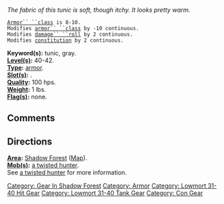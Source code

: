 *The fabric of this tunic is soft, though itchy. It looks pretty warm.*

[`Armor`` ``class`](Armor_Values "wikilink")` is 8-10.`  
`Modifies `[`armor`` ``class`](Armor_Class "wikilink")` by -10 continuous.`  
`Modifies `[`damage`` ``roll`](Damage_Roll "wikilink")` by 2 continuous.`  
`Modifies `[`constitution`](Constitution "wikilink")` by 2 continuous.`

**Keyword(s):** tunic, gray.  
**[Level(s)](Object_Level "wikilink"):** 40-42.  
**[Type](:Category:_Object_Types "wikilink"):**
[armor](:Category:_Armor "wikilink").  
**[Slot(s)](Object_Slots "wikilink"):** <worn about body>.  
**[Quality](Object_Quality "wikilink"):** 100 hps.  
**[Weight](Object_Weight "wikilink"):** 1 lbs.  
**[Flag(s)](:Category:_Object_Flags "wikilink"):** none.  

## Comments

## Directions

**[Area](:Category:_Areas "wikilink"):** [Shadow
Forest](:Category:_Shadow_Forest "wikilink")
([Map](Shadow_Forest_Map "wikilink")).  
**[Mob(s)](:Category:_Mobs "wikilink"):** [a twisted
hunter](Twisted_Hunter "wikilink").  
See [a twisted hunter](Twisted_Hunter "wikilink") for more information.

[Category: Gear In Shadow
Forest](Category:_Gear_In_Shadow_Forest "wikilink") [Category:
Armor](Category:_Armor "wikilink") [Category: Lowmort 31-40 Hit
Gear](Category:_Lowmort_31-40_Hit_Gear "wikilink") [Category: Lowmort
31-40 Tank Gear](Category:_Lowmort_31-40_Tank_Gear "wikilink")
[Category: Con Gear](Category:_Con_Gear "wikilink")
